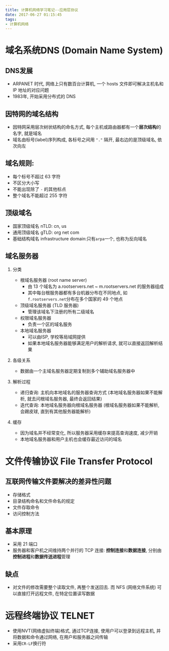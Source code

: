 ```yaml
---
title: 计算机网络学习笔记--应用层协议
date: 2017-06-27 01:15:45
tags: 
- 计算机网络
---
```


# 域名系统DNS (Domain Name System)

## DNS发展
- ARPANET 时代, 网络上只有数百台计算机, 一个 hosts 文件即可解决主机名和 IP 地址的对应问题
- 1983年, 开始采用分布式的 DNS

<!-- more -->

## 因特网的域名结构
- 因特网采用层次树状结构的命名方式, 每个主机或路由器都有一个**层次结构**的名字, 就是域名
- 域名由标号(label)序列构成, 各标号之间用 `"."` 隔开, 最右边的是顶级域名, 依次向左

## 域名规则:
- 每个标号不超过 63 字符
- 不区分大小写
- 不能出现除了 `-` 的其他标点
- 整个域名不能超过 255 字符

## 顶级域名
- 国家顶级域名 nTLD: cn, us
- 通用顶级域名 gTLD: org net com
- 基础结构域名 infrastructure domain:只有`arpa`一个, 也称为反向域名

## 域名服务器

1. 分类
    - 根域名服务器 (root name server)
        - 由 13 个域名为 a.rootservers.net ~ m.rootservers.net 的服务器组成
        - 其中每台根服务器都有多台机器分布在不同地点, 如 `f.rootservers.net`分布在多个国家的 49 个地点
    - 顶级域名服务器 (TLD 服务器)
        - 管理该域名下注册的所有二级域名
    - 权限域名服务器
        - 负责一个区的域名服务
    - 本地域名服务器
        - 可以由ISP, 学校等局域网提供
        - 如果本地域名服务器能够满足用户的解析请求, 就可以直接返回解析结果
        
2. 各级关系
    - 数据由一个主域名服务器定期复制到多个辅助域名服务器中
    
3. 解析过程
    - 递归查询: 主机向本地域名的服务器查询方式 (本地域名服务器如果不能解析, 就去问根域名服务器, 最终会返回结果)
    - 迭代查询: 本地域名服务器向根域名服务器 (根域名服务器如果不能解析, 会踢皮球, 直到有其他服务器能解析)
4. 缓存
    - 因为域名并不经常变化, 所以服务器采用缓存来提高查询速度, 减少开销
    - 本地域名服务器和用户主机也会缓存最近访问的域名

# 文件传输协议 File Transfer Protocol

## 互联网传输文件要解决的差异性问题

- 存储格式
- 目录结构命名和文件命名的规定
- 文件存取命令
- 访问控制方法

## 基本原理

- 采用 21 端口
- 服务器和客户机之间维持两个并行的 TCP 连接: **控制连接**和**数据连接**, 分别由**控制进程**和**数据传送进程**管理

## 缺点

- 对文件的修改需要整个读取文件, 再整个发送回去. 而 NFS (网络文件系统) 可以直接打开远程文件, 在特定位置读写数据

# 远程终端协议 TELNET 
- 使用NVT(网络虚拟终端)格式, 通过TCP连接, 使用户可以登录到远程主机, 并将数据和命令通过网络, 在用户和服务器之间传输
- 采用`CR-LF`换行符